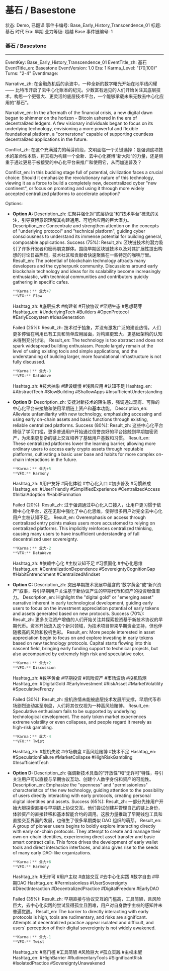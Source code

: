 # 基石 / Basestone

状态: Demo, 已翻译
事件卡编号: Base_Early_History_Transcendence_01
标题: 基石
时代 Era: 早期
业力等级: 超越
Base 事件链编号: 1

### **基石 /** Basestone

---

EventKey: Base_Early_History_Transcendence_01
EventTitle_zh: 基石
EventTitle_en: Basestone
EventVersion: 1.0
Era: 1
Karma_Level: "(70,100)"
Turns: "2-4"
EventImage:

Narrative_zh:
在金融危机后的余波中，一种全新的数字曙光开始在地平线闪耀 —— 比特币开启了去中心化账本的纪元。少数富有远见的人们开始关注其底层技术，构思一个更强大、更灵活的底层技术平台，一个能够承载未来无数去中心化应用的“基石”。

Narrative_en:
In the aftermath of the financial crisis, a new digital dawn began to shimmer on the horizon - Bitcoin ushered in the era of decentralized ledgers. A few visionary individuals began to focus on its underlying technology, envisioning a more powerful and flexible foundational platform, a "cornerstone" capable of supporting countless decentralized applications in the future.

Conflict_zh:
在这个充满潜力的萌芽阶段，文明面临一个关键选择：是强调这项技术的革命性本质，将其视为构建一个全新、去中心化赛博“新大陆”的力量，还是侧重于通过更易于被接受的中心化平台来推广和使用它，从而加速普及？

Conflict_en:
In this budding stage full of potential, civilization faces a crucial choice: Should it emphasize the revolutionary nature of this technology, viewing it as a force to build a completely new, decentralized cyber "new continent", or focus on promoting and using it through more widely accepted centralized platforms to accelerate adoption?

Options:

- **Option A:**
Description_zh: 汇聚并强化对“底层协议”和“技术平台”概念的关注，引导赛博意识理解其构建通用、可组合应用的巨大潜力。
Description_en: Concentrate and strengthen attention on the concepts of "underlying protocol" and "technical platform", guiding cyber consciousness to understand its immense potential for building general, composable applications.
Success (75%):
Result_zh: 区块链技术的潜力吸引了许多开发者和密码朋克群体。围绕早期区块链技术以及对其扩展性提出构想的讨论日益热烈，技术社区和贡献者快速聚集在一些特定的咖啡厅里。
Result_en: The potential of blockchain technology attracts many developers and the cypherpunk community. Discussions around early blockchain technology and ideas for its scalability become increasingly enthusiastic, with technical communities and contributors quickly gathering in specific cafes.
    
    ```jsx
    **Karma：** 业力+7
    **VFX:** Flow
    
    ```
    
    Hashtag_zh: #底层技术 #构建者 #开放协议 #早期生态 #思想萌芽
    Hashtag_en: #UnderlyingTech #Builders #OpenProtocol #EarlyEcosystem #IdeaGeneration
    
    Failed (25%):
    Result_zh: 技术过于抽象，并没有激发广泛的建设热情。人们更多停留在利用已有工具和简单应用层面，对构建更宏大、更基础架构的认知未得到充分讨论。
    Result_en: The technology is too abstract and does not spark widespread building enthusiasm. People largely remain at the level of using existing tools and simple applications, and the understanding of building larger, more foundational infrastructure is not fully discussed.
    
    ```jsx
    **Karma：** 业力-3
    **VFX:** DataWave
    
    ```
    
    Hashtag_zh: #技术抽象 #建设缓慢 #浅层应用 #认知不足
    Hashtag_en: #AbstractTech #SlowBuilding #ShallowApps #InsufficientUnderstanding
    
- **Option B:**
Description_zh: 安抚对新技术的陌生感，强调通过现有、可靠的中心化平台来接触和使用早期链上资产和基本功能。
Description_en: Alleviate unfamiliarity with new technology, emphasizing accessing and using early on-chain assets and basic functions through existing, reliable centralized platforms.
Success (80%):
Result_zh: 这些中心化平台降低了学习门槛，更多普通用户开始通过信誉良好的平台接触到早期加密资产，为未来更复杂的链上交互培养了基础用户基数和习惯。
Result_en: These centralized platforms lower the learning barrier, allowing more ordinary users to access early crypto assets through reputable platforms, cultivating a basic user base and habits for more complex on-chain interactions in the future.
    
    ```jsx
    **Karma：** 业力+5
    **VFX:** Harmony
    
    ```
    
    Hashtag_zh: #用户友好 #简化体验 #中心化入口 #初步普及 #习惯养成
    Hashtag_en: #UserFriendly #SimplifiedExperience #CentralizedAccess #InitialAdoption #HabitFormation
    
    Failed (20%):
    Result_zh: 过于强调通过中心化入口接入，让用户更习惯于依赖中心化平台，这在无形中强化了中心化思维，使得很多用户对完全去中心化用户主权认知不足。
    Result_en: Overemphasis on access through centralized entry points makes users more accustomed to relying on centralized platforms. This implicitly reinforces centralized thinking, causing many users to have insufficient understanding of full decentralized user sovereignty.
    
    ```jsx
    **Karma：** 业力-2
    **VFX:** DataWave
    
    ```
    
    Hashtag_zh: #依赖中心化 #主权认知不足 #习惯固化 #中心化思维
    Hashtag_en: #CentralizationDependence #SovereigntyCognitionGap #HabitEntrenchment #CentralizedMindset
    
- **Option C:**
Description_zh: 突出早期技术发展中蕴含的“数字黄金”或“新兴资产”叙事，导引早期用户关注基于新协议产生的早期代币和资产的投资增值潜力。
Description_en: Highlight the "digital gold" or "emerging asset" narrative inherent in early technological development, guiding early users to focus on the investment appreciation potential of early tokens and assets generated based on new protocols.
Success (70%):
Result_zh: 更多关注资产增值的人们开始关注并探索投资基于新技术协议的早期代币。资本开始流入这个新兴领域，为技术项目带来早期资金支持，但也伴随极高的风险和投机色彩。
Result_en: More people interested in asset appreciation begin to focus on and explore investing in early tokens based on new technology protocols. Capital starts flowing into this nascent field, bringing early funding support to technical projects, but also accompanied by extremely high risk and speculative color.
    
    ```jsx
    **Karma：** 业力+2
    **VFX:** Discussion
    
    ```
    
    Hashtag_zh: #数字黄金 #早期投资 #风险资产 #市场波动 #投机热潮
    Hashtag_en: #DigitalGold #EarlyInvestment #RiskAsset #MarketVolatility #SpeculativeFrenzy
    
    Failed (30%):
    Result_zh: 投机热情未能被底层技术发展所支撑，早期代币市场剧烈波动甚至崩盘，人们将其仅仅视为一种高风险赌博。
    Result_en: Speculative enthusiasm fails to be supported by underlying technological development. The early token market experiences extreme volatility or even collapses, and people regard it merely as high-risk gambling.
    
    ```jsx
    **Karma：** 业力-4
    **VFX:** Twist
    
    ```
    
    Hashtag_zh: #投机失败 #市场崩盘 #高风险赌博 #技术不足
    Hashtag_en: #SpeculationFailure #MarketCollapse #HighRiskGambling #InsufficientTech
    
- **Option D:**
Description_zh: 强调新技术具备的“开放性”和“无许可”特性，导引关注用户可以直接与早期协议互动、创建个人数字身份和资产的可能性。
Description_en: Emphasize the "openness" and "permissionless" characteristics of the new technology, guiding attention to the possibility of users directly interacting with early protocols, creating personal digital identities and assets.
Success (65%):
Result_zh: 一部分先锋用户开始大胆探索直接与早期链上协议交互。他们尝试创建并管理自己的链上身份，体验资产的直接转移和基本智能合约的调用。这股力量推动了早期钱包工具和直接交互界面的发展，也催生了很多早期类似 DAO 组织的萌芽。
Result_en: A group of pioneer users begins to boldly explore interacting directly with early on-chain protocols. They attempt to create and manage their own on-chain identities, experiencing direct asset transfer and basic smart contract calls. This force drives the development of early wallet tools and direct interaction interfaces, and also gives rise to the seeds of many early DAO-like organizations.
    
    ```jsx
    **Karma：** 业力+6
    **VFX:** Harmony
    
    ```
    
    Hashtag_zh: #无许可 #用户主权 #直接交互 #去中心化实践 #数字自由 #早期DAO
    Hashtag_en: #Permissionless #UserSovereignty #DirectInteraction #DecentralizedPractice #DigitalFreedom #EarlyDAO
    
    Failed (35%):
    Result_zh: 早期直接与协议交互的门槛高，工具简陋，且风险巨大，去中心化实践的尝试显得孤立且困难，用户对自身数字主权的感知并未普遍觉醒。
    Result_en: The barrier to directly interacting with early protocols is high, tools are rudimentary, and risks are significant. Attempts at decentralized practice appear isolated and difficult, and users' perception of their digital sovereignty is not widely awakened.
    
    ```jsx
    **Karma：** 业力-1
    **VFX:** Twist
    
    ```
    
    Hashtag_zh: #高门槛 #工具简陋 #风险巨大 #孤立实践 #主权未醒
    Hashtag_en: #HighBarrier #RudimentaryTools #SignificantRisk #IsolatedPractice #SovereigntyUnawakened